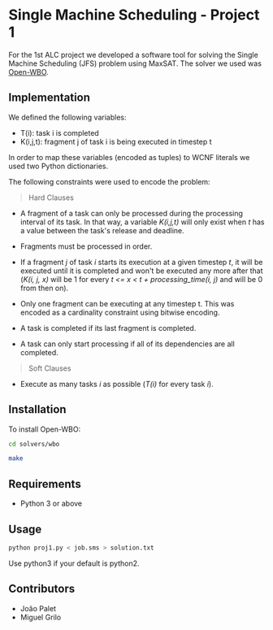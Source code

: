 # Single Machine Scheduling - Project 1

For the 1st ALC project we developed a software tool for solving the Single Machine Scheduling (JFS) problem using MaxSAT. The solver we used was [Open-WBO](http://sat.inesc-id.pt/open-wbo/).


## Implementation

We defined the following variables:

* T(i): task i is completed
* K(i,j,t): fragment j of task i is being executed in timestep t

In order to map these variables (encoded as tuples) to WCNF literals we used two Python dictionaries.

The following constraints were used to encode the problem:

> Hard Clauses

* A fragment of a task can only be processed during the processing interval of its task. In that way, a variable *K(i,j,t)* will only exist when *t* has a value between the task's release and deadline.

* Fragments must be processed in order.

* If a fragment *j* of task *i* starts its execution at a given timestep *t*, it will be executed until it is completed and won't be executed any more after that (*K(i, j, x)* will be 1 for every *t <= x < t + processing_time(i, j)* and will be 0 from then on).

* Only one fragment can be executing at any timestep t. This was encoded as a cardinality constraint using bitwise encoding.

* A task is completed if its last fragment is completed.

* A task can only start processing if all of its dependencies are all completed.

> Soft Clauses

* Execute as many tasks *i* as possible (*T(i)* for every task *i*).


## Installation

To install Open-WBO:

```bash
cd solvers/wbo

make
```

## Requirements

* Python 3 or above


## Usage

```bash
python proj1.py < job.sms > solution.txt
```
Use python3 if your default is python2.


## Contributors

* João Palet
* Miguel Grilo
